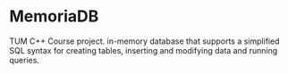 # MemoriaDB
TUM C++ Course project.  in-memory database that supports a simplified SQL syntax for creating tables, inserting and modifying data and running queries. 

